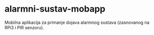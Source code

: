 # alarmni-sustav-mobapp
Mobilna aplikacija za primanje dojava alarmnog sustava (zasnovanog na RPi3 i PIR senzoru).
